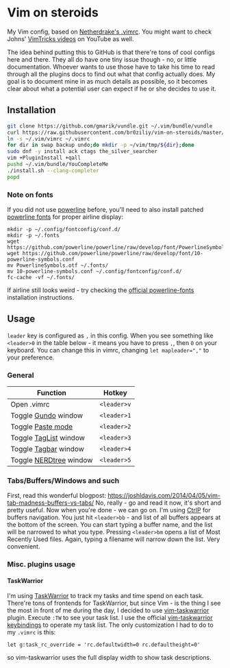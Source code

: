 Vim on steroids
===============

My Vim config, based on
[Netherdrake's
.vimrc](https://github.com/Netherdrake/Dotfiles/blob/master/common/.vimrc).
You might want to check Johns' [VimTricks
videos](https://www.youtube.com/user/MinuteVimTricks) on YouTube as well.

The idea behind putting this to GitHub is that there're tons of cool configs
here and there. They all do have one tiny issue though - no, or little
documentation. Whoever wants to use those have to take his time to read through
all the plugins docs to find out what that config actually does. My goal is to
document mine in as much details as possible, so it becomes clear about what a
potential user can expect if he or she decides to use it.

Installation
------------

```bash
git clone https://github.com/gmarik/vundle.git ~/.vim/bundle/vundle
curl https://raw.githubusercontent.com/br0ziliy/vim-on-steroids/master/vimrc > ~/.vim/vimrc
ln -s ~/.vim/vimrc ~/.vimrc
for dir in swap backup undo;do mkdir -p ~/vim/tmp/${dir};done
sudo dnf -y install ack ctags the_silver_searcher
vim +PluginInstall +qall
pushd ~/.vim/bundle/YouCompleteMe
./install.sh --clang-completer
popd
```

### Note on fonts

If you did not use
[powerline](https://powerline.readthedocs.org/en/master/overview.html) before, you'll need to also install patched
[powerline fonts](https://github.com/bling/vim-airline#integrating-with-powerline-fonts)
for proper airline display:

```
mkdir -p ~/.config/fontconfig/conf.d/
mkdir -p ~/.fonts
wget https://github.com/powerline/powerline/raw/develop/font/PowerlineSymbols.otf
wget https://github.com/powerline/powerline/raw/develop/font/10-powerline-symbols.conf
mv PowerlineSymbols.otf ~/.fonts/
mv 10-powerline-symbols.conf ~/.config/fontconfig/conf.d/
fc-cache -vf ~/.fonts/
```

If airline still looks weird - try checking the [official
powerline-fonts](https://powerline.readthedocs.org/en/master/installation/linux.html#fonts-installation)
installation instructions.

Usage
-----

`leader` key is configured as `,` in this config.
When you see something like `<leader>0` in the table below - it means you have
to press `,`, then `0` on your keyboard. You can change this in vimrc, changing
`let mapleader=","` to your preference.

### General

|Function|Hotkey|
|--------|------|
|Open .vimrc|`<leader>v`|
|Toggle [Gundo](http://bitbucket.org/sjl/gundo.vim) window|`<leader>1`|
|Toggle [Paste mode](http://vim.wikia.com/wiki/Toggle_auto-indenting_for_code_paste)|`<leader>2`|
|Toggle [TagList](http://vim-taglist.sourceforge.net/) window|`<leader>3`|
|Toggle [Tagbar](http://majutsushi.github.com/tagbar/) window|`<leader>4`|
|Toggle [NERDtree](http://github.com/scrooloose/nerdtree) window|`<leader>5`|

### Tabs/Buffers/Windows and such

First, read this wonderful blogpost:
https://joshldavis.com/2014/04/05/vim-tab-madness-buffers-vs-tabs/
No, really - go and read it now, it's short and pretty useful.
Now when you're done - we can go on.
I'm using [CtrlP](https://github.com/kien/ctrlp.vim) for buffers navigation.
You just hit `<leader>bb` - and list of all buffers appears at the bottom of the
screen. You can start typing a buffer name, and the list will be narrowed to
what you type. Pressing `<leader>bm` opens a list of Most Recently Used files.
Again, typing a filename will narrow down the list. Very convenient.

### Misc. plugins usage

#### TaskWarrior

I'm using [TaskWarrior](http://taskwarrior.org/) to track my tasks and time
spend on each task. There're tons of frontends for TaskWarrior, but since Vim -
is the thing I see the most in front of me during the day, I decided to use
[vim-taskwarrior](https://github.com/blindFS/vim-taskwarrior) plugin.
Execute `:TW` to see your task list. I use the official [vim-taskwarrior keybindings](https://github.com/blindFS/vim-taskwarrior#default-map)
to operate my task list. The only customization I had to do to my `.vimrc` is this:
```
let g:task_rc_override = 'rc.defaultwidth=0 rc.defaultheight=0'
```
so vim-taskwarrior uses the full display width to show task descriptions.

